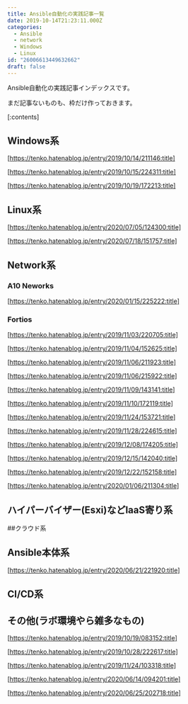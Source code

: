 ```yaml
---
title: Ansible自動化の実践記事一覧
date: 2019-10-14T21:23:11.000Z
categories:
  - Ansible
  - network
  - Windows
  - Linux
id: "26006613449632662"
draft: false
---
```

Ansible自動化の実践記事インデックスです。

まだ記事ないものも、枠だけ作っておきます。

[:contents]



## Windows系


[https://tenko.hatenablog.jp/entry/2019/10/14/211146:title]

[https://tenko.hatenablog.jp/entry/2019/10/15/224311:title]


[https://tenko.hatenablog.jp/entry/2019/10/19/172213:title]



## Linux系



[https://tenko.hatenablog.jp/entry/2020/07/05/124300:title]



[https://tenko.hatenablog.jp/entry/2020/07/18/151757:title]



## Network系

### A10 Neworks

[https://tenko.hatenablog.jp/entry/2020/01/15/225222:title]

### Fortios

[https://tenko.hatenablog.jp/entry/2019/11/03/220705:title]


[https://tenko.hatenablog.jp/entry/2019/11/04/152625:title]


[https://tenko.hatenablog.jp/entry/2019/11/06/211923:title]



[https://tenko.hatenablog.jp/entry/2019/11/06/215922:title]



[https://tenko.hatenablog.jp/entry/2019/11/09/143141:title]



[https://tenko.hatenablog.jp/entry/2019/11/10/172119:title]



[https://tenko.hatenablog.jp/entry/2019/11/24/153721:title]



[https://tenko.hatenablog.jp/entry/2019/11/28/224615:title]


[https://tenko.hatenablog.jp/entry/2019/12/08/174205:title]


[https://tenko.hatenablog.jp/entry/2019/12/15/142040:title]


[https://tenko.hatenablog.jp/entry/2019/12/22/152158:title]


[https://tenko.hatenablog.jp/entry/2020/01/06/211304:title]






## ハイパーバイザー(Esxi)などIaaS寄り系


##クラウド系


## Ansible本体系


[https://tenko.hatenablog.jp/entry/2020/06/21/221920:title]



## CI/CD系


## その他(ラボ環境やら雑多なもの)

[https://tenko.hatenablog.jp/entry/2019/10/19/083152:title]

[https://tenko.hatenablog.jp/entry/2019/10/28/222617:title]

[https://tenko.hatenablog.jp/entry/2019/11/24/103318:title]

[https://tenko.hatenablog.jp/entry/2020/06/14/094201:title]

[https://tenko.hatenablog.jp/entry/2020/06/25/202718:title]
